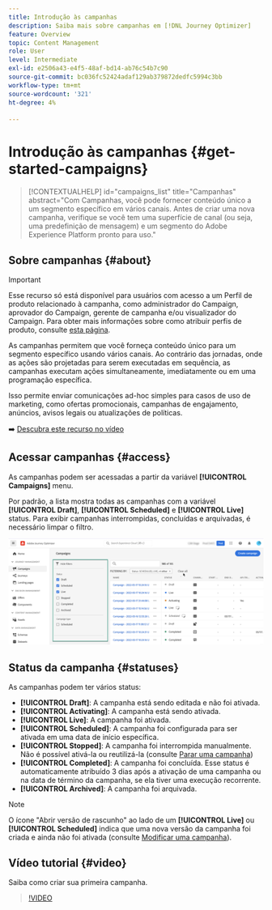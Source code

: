 ```yaml
---
title: Introdução às campanhas
description: Saiba mais sobre campanhas em [!DNL Journey Optimizer]
feature: Overview
topic: Content Management
role: User
level: Intermediate
exl-id: e2506a43-e4f5-48af-bd14-ab76c54b7c90
source-git-commit: bc036fc52424adaf129ab379872dedfc5994c3bb
workflow-type: tm+mt
source-wordcount: '321'
ht-degree: 4%

---
```


# Introdução às campanhas {#get-started-campaigns}

>[!CONTEXTUALHELP]
>id="campaigns_list"
>title="Campanhas"
>abstract="Com Campanhas, você pode fornecer conteúdo único a um segmento específico em vários canais. Antes de criar uma nova campanha, verifique se você tem uma superfície de canal (ou seja, uma predefinição de mensagem) e um segmento do Adobe Experience Platform pronto para uso."

## Sobre campanhas {#about}

>[!IMPORTANT]
>
>Esse recurso só está disponível para usuários com acesso a um Perfil de produto relacionado à campanha, como administrador do Campaign, aprovador do Campaign, gerente de campanha e/ou visualizador do Campaign. Para obter mais informações sobre como atribuir perfis de produto, consulte [esta página](../administration/permissions.md).

As campanhas permitem que você forneça conteúdo único para um segmento específico usando vários canais. Ao contrário das jornadas, onde as ações são projetadas para serem executadas em sequência, as campanhas executam ações simultaneamente, imediatamente ou em uma programação específica.

Isso permite enviar comunicações ad-hoc simples para casos de uso de marketing, como ofertas promocionais, campanhas de engajamento, anúncios, avisos legais ou atualizações de políticas.

➡️ [Descubra este recurso no vídeo](#video)

<!--You can create two types of campaigns:

* **Scheduled campaigns** allow for simple ad-hoc batch communications for marketing use cases like promotional offers, engagement campaigns, announcements, legal notices, or policy updates.
* **API Triggered Campaigns** allow for simple transactional/operational messages with REST APIs (password reset, card abandonment, etc.), where the need may involve personalization using profile attributes and contextual data from payload.-->

## Acessar campanhas {#access}

As campanhas podem ser acessadas a partir da variável **[!UICONTROL Campaigns]** menu.

Por padrão, a lista mostra todas as campanhas com a variável **[!UICONTROL Draft]**, **[!UICONTROL Scheduled]** e **[!UICONTROL Live]** status. Para exibir campanhas interrompidas, concluídas e arquivadas, é necessário limpar o filtro.

![](assets/create-campaign-list.png)

## Status da campanha {#statuses}

As campanhas podem ter vários status:

* **[!UICONTROL Draft]**: A campanha está sendo editada e não foi ativada.
* **[!UICONTROL Activating]**: A campanha está sendo ativada.
* **[!UICONTROL Live]**: A campanha foi ativada.
* **[!UICONTROL Scheduled]**: A campanha foi configurada para ser ativada em uma data de início específica.
* **[!UICONTROL Stopped]**: A campanha foi interrompida manualmente. Não é possível ativá-la ou reutilizá-la (consulte [Parar uma campanha](modify-stop-campaign.md#stop))
* **[!UICONTROL Completed]**: A campanha foi concluída. Esse status é automaticamente atribuído 3 dias após a ativação de uma campanha ou na data de término da campanha, se ela tiver uma execução recorrente.
* **[!UICONTROL Archived]**: A campanha foi arquivada.

>[!NOTE]
>
>O ícone &quot;Abrir versão de rascunho&quot; ao lado de um **[!UICONTROL Live]** ou **[!UICONTROL Scheduled]** indica que uma nova versão da campanha foi criada e ainda não foi ativada (consulte [Modificar uma campanha](modify-stop-campaign.md#modify)).

## Vídeo tutorial {#video}

Saiba como criar sua primeira campanha.

>[!VIDEO](https://video.tv.adobe.com/v/346680?quality=12)
